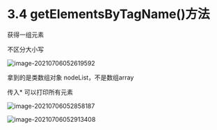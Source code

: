 # 3.4 getElementsByTagName()方法



获得一组元素



不区分大小写



![image-20210706052619592](/home/stevenzhang/home/git/gitbook_backup/image/image-20210706052619592.png)



拿到的是类数组对象 nodeList，不是数组array



传入* 可以打印所有元素

![image-20210706052858187](/home/stevenzhang/home/git/gitbook_backup/image/image-20210706052858187.png)





![image-20210706052913408](/home/stevenzhang/home/git/gitbook_backup/image/image-20210706052913408.png)







